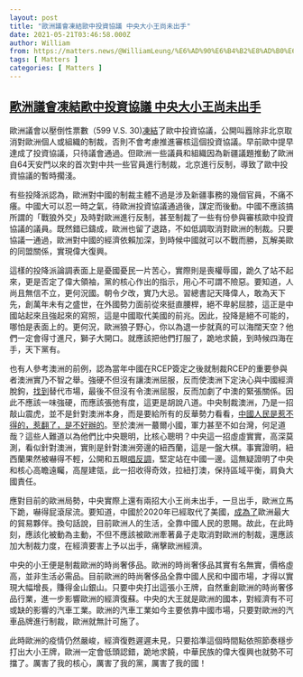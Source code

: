 ```yaml
---
layout: post
title: "歐洲議會凍結歐中投資協議 中央大小王尚未出手"
date: 2021-05-21T03:46:58.000Z
author: William
from: https://matters.news/@WilliamLeung/%E6%AD%90%E6%B4%B2%E8%AD%B0%E6%9C%83%E5%87%8D%E7%B5%90%E6%AD%90%E4%B8%AD%E6%8A%95%E8%B3%87%E5%8D%94%E8%AD%B0-%E4%B8%AD%E5%A4%AE%E5%A4%A7%E5%B0%8F%E7%8E%8B%E5%B0%9A%E6%9C%AA%E5%87%BA%E6%89%8B-bafyreia6avf4rr6ijzrjkjciphfxpqrmfwttyfuet2dwvsnyugomaeelfm
tags: [ Matters ]
categories: [ Matters ]
---
```

<!--1621568818000-->
[歐洲議會凍結歐中投資協議 中央大小王尚未出手](https://matters.news/@WilliamLeung/%E6%AD%90%E6%B4%B2%E8%AD%B0%E6%9C%83%E5%87%8D%E7%B5%90%E6%AD%90%E4%B8%AD%E6%8A%95%E8%B3%87%E5%8D%94%E8%AD%B0-%E4%B8%AD%E5%A4%AE%E5%A4%A7%E5%B0%8F%E7%8E%8B%E5%B0%9A%E6%9C%AA%E5%87%BA%E6%89%8B-bafyreia6avf4rr6ijzrjkjciphfxpqrmfwttyfuet2dwvsnyugomaeelfm)
------

<div>
<p>歐洲議會以壓倒性票數（599 V.S. 30)<a href="https://www.reuters.com/world/china/eu-parliament-freezes-china-deal-ratification-until-beijing-lifts-sanctions-2021-05-20/" target="_blank">凍結</a>了歐中投資協議，公開叫囂除非北京取消對歐洲個人或組織的制裁，否則不會考慮推進審核這個投資協議。早前歐中提早達成了投資協議，只待議會通過。但歐洲一些議員和組織因為新疆議題推動了歐洲自64天安門以來的首次對中共一些官員進行制裁，北京進行反制，導致了歐中投資協議的暫時擱淺。</p><p>有些投降派認為，歐洲對中國的制裁主體不過是涉及新疆事務的幾個官員，不痛不癢。中國大可以忍一時之氣，待歐洲投資協議通過後，謀定而後動。中國不應該搞所謂的「戰狼外交」及時對歐洲進行反制，甚至制裁了一些有份參與審核歐中投資協議的議員。既然錯已鑄成，歐洲也留了退路，不如低調取消對歐洲的制裁。只要協議一通過，歐洲對中國的經濟依賴加深，到時候中國就可以不戰而勝，瓦解美歐的同盟關係，實現偉大復興。</p><p>這樣的投降派論調表面上是憂國憂民一片苦心，實際則是喪權辱國，跪久了站不起來，更是否定了偉大領袖，黨的核心作出的指示，用心不可謂不險惡。要知道，人尚且無信不立，更何況國。朝令夕改，實乃大忌。習總書記天降偉人，敢為天下先，創萬年未有之盛世，在外國勢力面前從來挺直腰桿，絕不卑躬屈膝，這正是中國站起來且強起來的寫照，這是中國取代美國的前兆。因此，投降是絕不可能的，哪怕是表面上的。更何況，歐洲狼子野心，你以為退一步就真的可以海闊天空？他們一定會得寸進尺，獅子大開口。就應該把他們打服了，跪地求饒，到時候四海在手，天下黨有。</p><p>也有人參考澳洲的前例，認為當年中國在RCEP簽定之後就制裁RCEP的重要參與者澳洲實乃不智之舉。強硬不但沒有讓澳洲屈服，反而使澳洲下定決心與中國經濟脫鉤，<a href="https://www.lowyinstitute.org/the-interpreter/big-bark-small-bite-china-s-trade-coercion" target="_blank">找到</a>替代市場，最後不但沒有令澳洲屈服，反而加劇了中澳的緊張關係。因此不應該一味強硬，而應該張弛有度，這更是胡說八道。中央制裁澳洲，乃是一招敲山震虎，並不是針對澳洲本身，而是要給所有的反華勢力看看，<a href="https://www.sohu.com/a/426744579_260616" target="_blank">中國人民是惹不得的，惹翻了，是不好辦的</a>。至於澳洲一蕞爾小國，軍力甚至不如台灣，何足道哉？這些人難道以為他們比中央聰明，比核心聰明？中央這一招虛虛實實，高深莫測，看似針對澳洲，實則是針對澳洲旁邊的紐西蘭，這是一盤大棋。事實證明，紐西蘭果然被嚇得不輕，公開和五眼<a href="https://www.reuters.com/world/asia-pacific/new-zealand-wants-mature-relationship-with-china-foreign-minister-says-2021-05-07/" target="_blank">唱反調</a>，堅定站在中國一邊。這無疑證明了中央和核心高瞻遠矚，高屋建瓴，此一招收得奇效，拉紐打澳，保持區域平衡，肩負大國責任。</p><p>應對目前的歐洲局勢，中央實際上還有兩招大小王尚未出手，一旦出手，歐洲立馬下跪，嚇得屁滾尿流。要知道，中國於2020年已經取代了美國，<a href="https://www.bbc.com/news/business-56093378" target="_blank">成為了</a>歐洲最大的貿易夥伴。換句話說，目前歐洲人的生活，全靠中國人民的恩賜。故此，在此時刻，應該化被動為主動，不但不應該被歐洲牽著鼻子走取消對歐洲的制裁，還應該加大制裁力度，在經濟要害上予以出手，痛擊歐洲經濟。</p><p>中央的小王便是制裁歐洲的時尚奢侈品。歐洲的時尚奢侈品其實有名無實，價格虛高，並非生活必需品。目前歐洲的時尚奢侈品全靠中國人民和中國市場，才得以實現大幅增長，賺得金山銀山。只要中央打出這張小王牌，自然重創歐洲的時尚奢侈品行業，進一步影響歐洲的經濟復蘇。中央的大王就是歐洲的國本，對經濟有不可或缺的影響的汽車工業。歐洲的汽車工業如今主要依靠中國市場，只要對歐洲的汽車品牌進行制裁，歐洲就無計可施了。</p><p>此時歐洲的疫情仍然嚴峻，經濟復甦遲遲未見，只要掐準這個時間點依照節奏穩步打出大小王牌，歐洲一定會低頭認錯，跪地求饒，中華民族的偉大復興也就勢不可擋了。厲害了我的核心，厲害了我的黨，厲害了我的國！</p>
</div>
